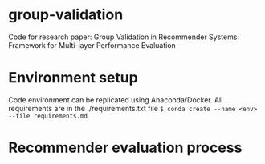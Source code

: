 # group-validation
Code for research paper: Group Validation in Recommender Systems: Framework for Multi-layer Performance Evaluation

# Environment setup
Code environment can be replicated using Anaconda/Docker. All requirements are in the ./requirements.txt file
`$ conda create --name <env> --file requirements.md`

# Recommender evaluation process
